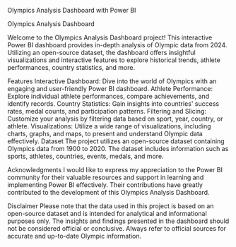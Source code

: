 Olympics Analysis Dashboard with Power BI

Olympics Analysis Dashboard

Welcome to the Olympics Analysis Dashboard project! This interactive Power BI dashboard provides in-depth analysis of Olympic data from 2024. Utilizing an open-source dataset, the dashboard offers insightful visualizations and interactive features to explore historical trends, athlete performances, country statistics, and more.

Features
Interactive Dashboard:
Dive into the world of Olympics with an engaging and user-friendly Power BI dashboard.
Athlete Performance: Explore individual athlete performances, compare achievements, and identify records.
Country Statistics: Gain insights into countries' success rates, medal counts, and participation patterns.
Filtering and Slicing: Customize your analysis by filtering data based on sport, year, country, or athlete.
Visualizations: Utilize a wide range of visualizations, including charts, graphs, and maps, to present and understand Olympic data effectively.
Dataset
The project utilizes an open-source dataset containing Olympics data from 1900 to 2020. The dataset includes information such as sports, athletes, countries, events, medals, and more.

Acknowledgments
I would like to express my appreciation to the Power BI community for their valuable resources and support in learning and implementing Power BI effectively. Their contributions have greatly contributed to the development of this Olympics Analysis Dashboard.

Disclaimer
Please note that the data used in this project is based on an open-source dataset and is intended for analytical and informational purposes only. The insights and findings presented in the dashboard should not be considered official or conclusive.
Always refer to official sources for accurate and up-to-date Olympic information.

